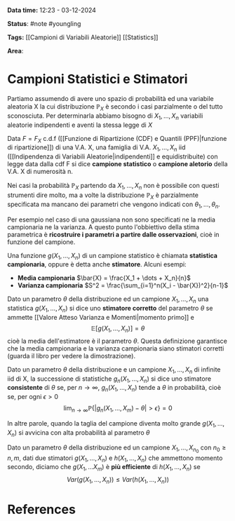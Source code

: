 **Data time:** 12:23 - 03-12-2024

**Status**: #note #youngling 

**Tags:** [[Campioni di Variabili Aleatorie]] [[Statistics]]

**Area**: 
# Campioni Statistici e Stimatori

Partiamo assumendo di avere uno spazio di probabilità ed una variabile aleatoria X la cui distribuzione $\mathbb{P}_X$ è secondo i casi parzialmente o del tutto sconosciuta. Per determinarla abbiamo bisogno di $X_1, \dots, X_n$ variabili aleatorie indipendenti e aventi la stessa legge di $X$ 

Data $F = F_X$ c.d.f ([[Funzione di Ripartizione (CDF) e Quantili (PPF)|funzione di ripartizione]]) di una V.A. X, una famiglia di V.A. $X_1, \dots, X_n$ iid ([[Indipendenza di Variabili Aleatorie|indipendenti]] e equidistribuite) con legge data dalla cdf F si dice **campione statistico** o **campione aletorio** della V.A. X di numerosità n.

Nei casi la probabilità $\mathbb{P}_X$ partendo da $X_1, \dots, X_n$ non è possibile con questi strumenti dire molto, ma a volte la distribuzione $\mathbb{P}_X$ è parzialmente specificata ma mancano dei parametri che vengono indicati con $\theta_1, \dots, \theta_n$.

Per esempio nel caso di una gaussiana non sono specificati ne la media campionaria ne la varianza. A questo punto l'obbiettivo della stima parametrica è **ricostruire i parametri a partire dalle osservazioni**, cioè in funzione del campione.

Una funzione $g(X_1, \dots, X_n)$ di un campione statistico è chiamata **statistica campionaria**, oppure è detta anche **stimatore**. Alcuni esempi:
- **Media campionaria** $\bar{X} = \frac{X_1 + \dots + X_n}{n}$
- **Varianza campionaria** $S^2 = \frac{\sum_{i=1}^n(X_i - \bar{X})^2}{n-1}$

Dato un parametro $\theta$ della distribuzione ed un campione $X_1, \dots, X_n$ una statistica $g(X_1, \dots, X_n)$ si dice uno **stimatore corretto** del parametro $\theta$ se ammette [[Valore Atteso Varianza e Momenti|momento primo]] e
$$\mathbb{E}[g(X_1, \dots, X_n)] = \theta$$
cioè la media dell'estimatore è il parametro $\theta$.
Questa definizione garantisce che la media campionaria e la varianza campionaria siano stimatori corretti (guarda il libro per vedere la dimostrazione).

Dato un parametro $\theta$ della distribuzione e un campione $X_1, \dots, X_n$ di infinite iid di X, la successione di statistiche $g_n(X_1, \dots, X_n)$ si dice uno stimatore **consistente** di $\theta$ se, per $n \to \infty$, $g_n(X_1, \dots, X_n)$ tende a $\theta$ in probabilità, cioè se, per ogni $\epsilon > 0$
$$\lim_{n\to\infty}\mathbb{P}\{|g_n(X_1, \dots, X_m) - \theta| > \epsilon\} = 0$$

In altre parole, quando la taglia del campione diventa molto grande $g(X_1, \dots, X_n)$ si avvicina con alta probabilità al parametro $\theta$

Dato un parametro $\theta$ della distribuzione ed un campione $X_1, \dots, X_{n_0}$ con $n_0 \geq n, m$, dati due stimatori $g(X_1, \dots, X_n)$ e $h(X_1, \dots, X_n)$ che ammettono momento secondo, diciamo che $g(X_1, \dots X_m)$ è **più efficiente** di $h(X_1, \dots, X_n)$ se
$$Var(g(X_1, \dots, X_n)) \leq Var(h(X_1, \dots, X_n))$$
# References